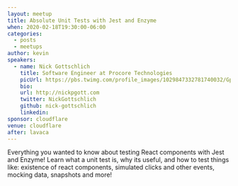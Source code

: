 ```yaml
---
layout: meetup
title: Absolute Unit Tests with Jest and Enzyme
when: 2020-02-18T19:30:00-06:00
categories:
  - posts
  - meetups
author: kevin
speakers:
  - name: Nick Gottschlich
    title: Software Engineer at Procore Technologies
    picUrl: https://pbs.twimg.com/profile_images/1029847332781740032/Gp54dk3Z_400x400.jpg
    bio:
    url: http://nickpgott.com
    twitter: NickGottschlich
    github: nick-gottschlich
    linkedin:
sponsor: cloudflare
venue: cloudflare
after: lavaca
---
```


Everything you wanted to know about testing React components with Jest and Enzyme! Learn what a unit test is, why its useful, and how to test things like: existence of react components, simulated clicks and other events, mocking data, snapshots and more!
